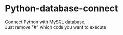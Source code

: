 # Python-database-connect
Connect Python with MySQL database,    
Just remove "#" which code you want to execute

